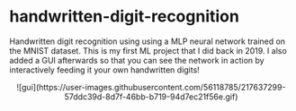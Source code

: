 # handwritten-digit-recognition
Handwritten digit recognition using using a MLP neural network trained on the MNIST dataset. This is my first ML project that I did back in 2019. I also added a GUI afterwards so that you can see the network in action by interactively feeding it your own handwritten digits!
<p align="center">
  ![gui](https://user-images.githubusercontent.com/56118785/217637299-57ddc39d-8d7f-46bb-b719-94d7ec21f56e.gif)


